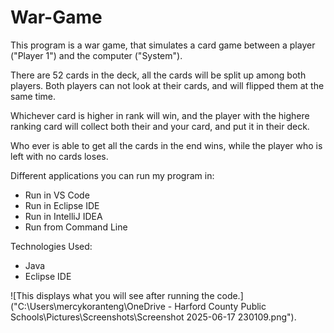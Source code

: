 # War-Game
This program is a war game, that simulates a card game between a player ("Player 1") and the computer ("System").

There are 52 cards in the deck, all the cards will be split up among both players. Both players can not look at their cards, and will flipped them at the same time.

Whichever card is higher in rank will win, and the player with the highere ranking card will collect both their and your card, and put it in their deck.

Who ever is able to get all the cards in the end wins, while the player who is left with no cards loses.

Different applications you can run my program in:
- Run in VS Code
- Run in Eclipse IDE
- Run in IntelliJ IDEA
- Run from Command Line

Technologies Used:
- Java
- Eclipse IDE

![This displays what you will see after running the code.]("C:\Users\mercykoranteng\OneDrive - Harford County Public Schools\Pictures\Screenshots\Screenshot 2025-06-17 230109.png").
